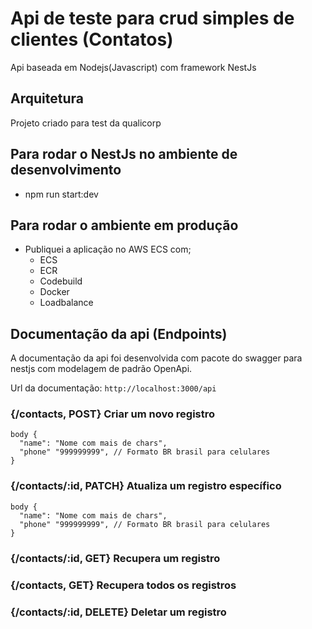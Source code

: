 # Api de teste para crud simples de clientes (Contatos)
Api baseada em Nodejs(Javascript) com framework NestJs

## Arquitetura
Projeto criado para test da qualicorp

## Para rodar o NestJs no ambiente de desenvolvimento
- npm run start:dev

## Para rodar o ambiente em produção
- Publiquei a aplicação no AWS ECS com;
  - ECS
  - ECR
  - Codebuild
  - Docker
  - Loadbalance

## Documentação da api (Endpoints)
A documentação da api foi desenvolvida com pacote do swagger para nestjs com
modelagem de padrão OpenApi.

Url da documentação: `http://localhost:3000/api`
### **{/contacts, POST}** Criar um novo registro
```
body {
  "name": "Nome com mais de chars",
  "phone" "999999999", // Formato BR brasil para celulares
}
```

### **{/contacts/:id, PATCH}** Atualiza um registro específico
```
body {
  "name": "Nome com mais de chars",
  "phone" "999999999", // Formato BR brasil para celulares
}
```

### **{/contacts/:id, GET}** Recupera um registro

### **{/contacts, GET}** Recupera todos os registros

### **{/contacts/:id, DELETE}** Deletar um registro
